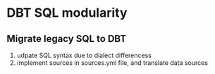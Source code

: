 # DBT SQL modularity

## Migrate legacy SQL to DBT

1. udpate SQL syntax due to dialect differencess
2. implement sources in sources.yml file, and translate data sources 